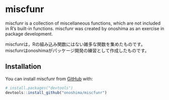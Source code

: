 
<!-- README.md is generated from README.Rmd. Please edit that file -->

# miscfunr

<!-- badges: start -->

<!-- badges: end -->

miscfunr is a collection of miscellaneous functions, which are not
included in R’s built-in functions. miscfunr was created by onoshima as
an exercise in package development.

miscfunrは，Rの組み込み関数にはない雑多な関数を集めたものです。
miscfunrはonoshimaがパッケージ開発の練習として作成したものです。

## Installation

You can install miscfunr from [GitHub](https://github.com/) with:

``` r
# install.packages("devtools")
devtools::install_github("onoshima/miscfunr")
```
